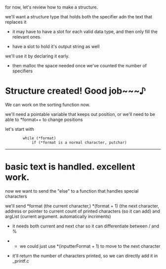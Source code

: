for now, let's review how to make a structure.

we'll want a structure type that holds both the specifier adn the text that replaces it

- it may have to have a slot for each valid data type, and then only fill the relevant ones.

- have a slot to hold it's output string as well

we'll use it by declaring it early.

- then malloc the space needed once we've counted the number of specifiers


# Structure created! Good job~~~♪

We can work on the sorting function now.

we'll need a pointable variable that keeps out position, or we'll need to be able to *format++ to change positions

let's start with 

			while (*format)
				if (*format is a normal character, putchar)


---

# basic text is handled. excellent work.

now we want to send the "else" to a function that handles special characters

we'll send *format (the current character,) *(format + 1) (the next character, address or pointer to current count of printed characters (so it can add) and argList (current argument. automatically incriments)

- it needs both current and next char so it can differentiate between / and %

- - we could just use *(inputterFormat + 1) to move to the next character

- it'll return the number of characters printed, so we can directly add it in _printf.c






